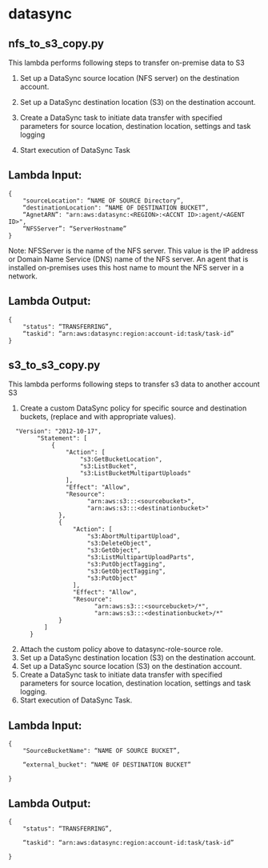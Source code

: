 # datasync

## nfs_to_s3_copy.py
This lambda performs following steps to transfer on-premise data to S3

1. Set up a DataSync source location (NFS server) on the destination account.

2. Set up a DataSync destination location (S3) on the destination account.

3. Create a DataSync task to initiate data transfer with specified parameters for source location, destination location, settings and task logging

4. Start execution of DataSync Task

## Lambda Input:
```
{
	"sourceLocation": “NAME OF SOURCE Directory”,
	“destinationLocation": “NAME OF DESTINATION BUCKET”,
	“AgnetARN”: "arn:aws:datasync:<REGION>:<ACCNT ID>:agent/<AGENT ID>",
	“NFSServer”: “ServerHostname”
}
```
Note: NFSServer is the name of the NFS server. This value is the IP address or Domain Name Service (DNS) name of the NFS server. An agent that is installed on-premises uses this host name to mount the NFS server in a network.

## Lambda Output:
```
{
    "status": “TRANSFERRING”,
    “taskid": “arn:aws:datasync:region:account-id:task/task-id”
}
```  
## s3_to_s3_copy.py
This lambda performs following steps to transfer s3 data to another account S3

1. Create a custom DataSync policy for specific source and destination buckets, (replace <sourcebucket> and <destinationbucket> with appropriate values).
```
  "Version": "2012-10-17",
        "Statement": [
            {
                "Action": [
                    "s3:GetBucketLocation",
                    "s3:ListBucket",
                    "s3:ListBucketMultipartUploads"
                ],
                "Effect": "Allow",
                "Resource": 
                      "arn:aws:s3:::<sourcebucket>",
                      "arn:aws:s3:::<destinationbucket>"
              },
              {
                  "Action": [
                      "s3:AbortMultipartUpload",
                      "s3:DeleteObject",
                      "s3:GetObject",
                      "s3:ListMultipartUploadParts",
                      "s3:PutObjectTagging",
                      "s3:GetObjectTagging",
                      "s3:PutObject"
                  ],
                  "Effect": "Allow",
                  "Resource": 
                        "arn:aws:s3:::<sourcebucket>/*",
                        "arn:aws:s3:::<destinationbucket>/*"
              }
          ]
      } 
```
2. Attach the custom policy above to datasync-role-source role.<br />
3. Set up a DataSync destination location (S3) on the destination account.<br />
4. Set up a DataSync source location (S3) on the destination account.<br />
5. Create a DataSync task to initiate data transfer with specified parameters for source location, destination location, settings and task logging.<br />
6. Start execution of DataSync Task.<br />

## Lambda Input:

```
{
	"SourceBucketName": “NAME OF SOURCE BUCKET”,

	“external_bucket": “NAME OF DESTINATION BUCKET”

}
```
## Lambda Output:

```
{
	"status": “TRANSFERRING”,

	“taskid": “arn:aws:datasync:region:account-id:task/task-id”

}
```
